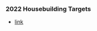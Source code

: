 ### 2022 Housebuilding Targets
- [link](https://www.theguardian.com/politics/2022/dec/05/sunak-backs-down-on-housebuilding-targets-after-pressure-from-tory-mps)